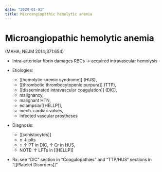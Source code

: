 ```yaml
---
date: "2024-01-01"
title: Microangiopathic hemolytic anemia
---
```



# Microangiopathic hemolytic anemia

(MAHA; NEJM 2014;371:654)

- Intra-arteriolar fibrin damages RBCs → acquired intravascular hemolysis

- Etiologies:

  - [[hemolytic-uremic syndrome]] (HUS),
  - [[thrombotic thrombocytopenic purpura]] (TTP),
  - [[disseminated intravascular coagulation]] (DIC),
  - malignancy,
  - malignant HTN,
  - eclampsia/[[HELLP]],
  - mech. cardiac valves,
  - infected vascular prostheses

- Diagnosis:

  - [[schistocytes]]
  - ± ↓ plts
  - ± ↑ PT in DIC, ↑ Cr in HUS,
  - NOTE: ↑ LFTs in [[HELLP]]

- Rx: see “DIC” section in “Coagulopathies” and “TTP/HUS” sections in “[[Platelet Disorders]]”
